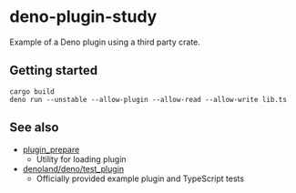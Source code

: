 # deno-plugin-study

Example of a Deno plugin using a third party crate.

## Getting started

```
cargo build
deno run --unstable --allow-plugin --allow-read --allow-write lib.ts
```

## See also

- [plugin_prepare](https://deno.land/x/plugin_prepare)
  - Utility for loading plugin
- [denoland/deno/test_plugin](https://github.com/denoland/deno/tree/master/test_plugin)
  - Officially provided example plugin and TypeScript tests
